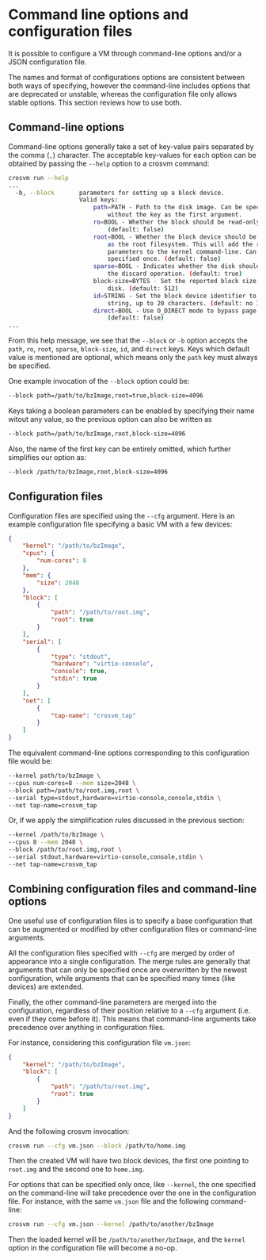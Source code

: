 # Command line options and configuration files

It is possible to configure a VM through command-line options and/or a JSON configuration file.

The names and format of configurations options are consistent between both ways of specifying,
however the command-line includes options that are deprecated or unstable, whereas the configuration
file only allows stable options. This section reviews how to use both.

## Command-line options

Command-line options generally take a set of key-value pairs separated by the comma (`,`) character.
The acceptable key-values for each option can be obtained by passing the `--help` option to a crosvm
command:

```sh
crosvm run --help
...
  -b, --block       parameters for setting up a block device.
                    Valid keys:
                        path=PATH - Path to the disk image. Can be specified
                            without the key as the first argument.
                        ro=BOOL - Whether the block should be read-only.
                            (default: false)
                        root=BOOL - Whether the block device should be mounted
                            as the root filesystem. This will add the required
                            parameters to the kernel command-line. Can only be
                            specified once. (default: false)
                        sparse=BOOL - Indicates whether the disk should support
                            the discard operation. (default: true)
                        block-size=BYTES - Set the reported block size of the
                            disk. (default: 512)
                        id=STRING - Set the block device identifier to an ASCII
                            string, up to 20 characters. (default: no ID)
                        direct=BOOL - Use O_DIRECT mode to bypass page cache.
                            (default: false)
...
```

From this help message, we see that the `--block` or `-b` option accepts the `path`, `ro`, `root`,
`sparse`, `block-size`, `id`, and `direct` keys. Keys which default value is mentioned are optional,
which means only the `path` key must always be specified.

One example invocation of the `--block` option could be:

```sh
--block path=/path/to/bzImage,root=true,block-size=4096
```

Keys taking a boolean parameters can be enabled by specifying their name witout any value, so the
previous option can also be written as

```sh
--block path=/path/to/bzImage,root,block-size=4096
```

Also, the name of the first key can be entirely omitted, which further simplifies our option as:

```sh
--block /path/to/bzImage,root,block-size=4096
```

## Configuration files

Configuration files are specified using the `--cfg` argument. Here is an example configuration file
specifying a basic VM with a few devices:

```json
{
    "kernel": "/path/to/bzImage",
    "cpus": {
        "num-cores": 8
    },
    "mem": {
        "size": 2048
    },
    "block": [
        {
            "path": "/path/to/root.img",
            "root": true
        }
    ],
    "serial": [
        {
            "type": "stdout",
            "hardware": "virtio-console",
            "console": true,
            "stdin": true
        }
    ],
    "net": [
        {
            "tap-name": "crosvm_tap"
        }
    ]
}
```

The equivalent command-line options corresponding to this configuration file would be:

```sh
--kernel path/to/bzImage \
--cpus num-cores=8 --mem size=2048 \
--block path=/path/to/root.img,root \
--serial type=stdout,hardware=virtio-console,console,stdin \
--net tap-name=crosvm_tap
```

Or, if we apply the simplification rules discussed in the previous section:

```sh
--kernel /path/to/bzImage \
--cpus 8 --mem 2048 \
--block /path/to/root.img,root \
--serial stdout,hardware=virtio-console,console,stdin \
--net tap-name=crosvm_tap
```

## Combining configuration files and command-line options

One useful use of configuration files is to specify a base configuration that can be augmented or
modified by other configuration files or command-line arguments.

All the configuration files specified with `--cfg` are merged by order of appearance into a single
configuration. The merge rules are generally that arguments that can only be specified once are
overwritten by the newest configuration, while arguments that can be specified many times (like
devices) are extended.

Finally, the other command-line parameters are merged into the configuration, regardless of their
position relative to a `--cfg` argument (i.e. even if they come before it). This means that
command-line arguments take precedence over anything in configuration files.

For instance, considering this configuration file `vm.json`:

```json
{
    "kernel": "/path/to/bzImage",
    "block": [
        {
            "path": "/path/to/root.img",
            "root": true
        }
    ]
}
```

And the following crosvm invocation:

```sh
crosvm run --cfg vm.json --block /path/to/home.img
```

Then the created VM will have two block devices, the first one pointing to `root.img` and the second
one to `home.img`.

For options that can be specified only once, like `--kernel`, the one specified on the command-line
will take precedence over the one in the configuration file. For instance, with the same `vm.json`
file and the following command-line:

```sh
crosvm run --cfg vm.json --kernel /path/to/another/bzImage
```

Then the loaded kernel will be `/path/to/another/bzImage`, and the `kernel` option in the
configuration file will become a no-op.
